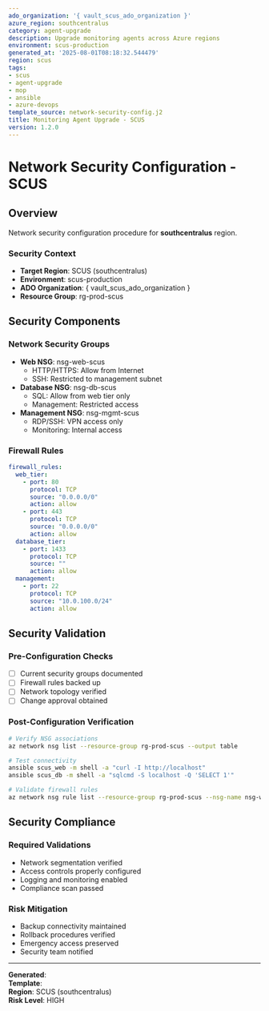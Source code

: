 ```yaml
---
ado_organization: '{ vault_scus_ado_organization }'
azure_region: southcentralus
category: agent-upgrade
description: Upgrade monitoring agents across Azure regions
environment: scus-production
generated_at: '2025-08-01T08:18:32.544479'
region: scus
tags:
- scus
- agent-upgrade
- mop
- ansible
- azure-devops
template_source: network-security-config.j2
title: Monitoring Agent Upgrade - SCUS
version: 1.2.0
---
```



# Network Security Configuration - SCUS

## Overview

Network security configuration procedure for **southcentralus** region.

### Security Context

- **Target Region**: SCUS (southcentralus)
- **Environment**: scus-production
- **ADO Organization**: { vault_scus_ado_organization }
- **Resource Group**: rg-prod-scus

## Security Components

### Network Security Groups
- **Web NSG**: nsg-web-scus
  - HTTP/HTTPS: Allow from Internet
  - SSH: Restricted to management subnet
- **Database NSG**: nsg-db-scus
  - SQL: Allow from web tier only
  - Management: Restricted access
- **Management NSG**: nsg-mgmt-scus
  - RDP/SSH: VPN access only
  - Monitoring: Internal access

### Firewall Rules
```yaml
firewall_rules:
  web_tier:
    - port: 80
      protocol: TCP
      source: "0.0.0.0/0"
      action: allow
    - port: 443
      protocol: TCP
      source: "0.0.0.0/0"
      action: allow
  database_tier:
    - port: 1433
      protocol: TCP
      source: ""
      action: allow
  management:
    - port: 22
      protocol: TCP
      source: "10.0.100.0/24"
      action: allow
```

## Security Validation

### Pre-Configuration Checks
- [ ] Current security groups documented
- [ ] Firewall rules backed up
- [ ] Network topology verified
- [ ] Change approval obtained

### Post-Configuration Verification
```bash
# Verify NSG associations
az network nsg list --resource-group rg-prod-scus --output table

# Test connectivity
ansible scus_web -m shell -a "curl -I http://localhost"
ansible scus_db -m shell -a "sqlcmd -S localhost -Q 'SELECT 1'"

# Validate firewall rules
az network nsg rule list --resource-group rg-prod-scus --nsg-name nsg-web-scus
```

## Security Compliance

### Required Validations
- Network segmentation verified
- Access controls properly configured
- Logging and monitoring enabled
- Compliance scan passed

### Risk Mitigation
- Backup connectivity maintained
- Rollback procedures verified
- Emergency access preserved
- Security team notified

---

**Generated**:   
**Template**:   
**Region**: SCUS (southcentralus)  
**Risk Level**: HIGH